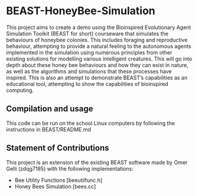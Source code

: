 # BEAST-HoneyBee-Simulation

This project aims to create a demo using the Bioinspired Evolutionary Agent Simulation Toolkit (BEAST for short) courseware that simulates the behaviours of honeybee colonies. This includes foraging and reproductive behaviour, attempting to provide a natural feeling to the autonomous agents implemented in the simulation using numerous principles from other existing solutions for modelling various intelligent creatures. This will go into depth about these honey bee behaviours and how they can exist in nature, as well as the algorithms and simulations that these processes have inspired. This is also an attempt to demonstrate BEAST’s capabilities as an educational tool, attempting to show the capabilities of bioinspired computing.

## Compilation and usage

This code can be run on the school Linux computers by following the instructions in BEAST/README.md

## Statement of Contributions

This project is an extension of the existing BEAST software made by Omer Gelli (zdqg7185) with the following implementations:

  - Bee Utility Functions [beeutilfunc.h]
  - Honey Bees Simulation [bees.cc]
